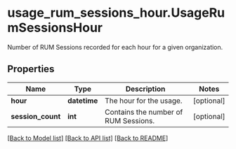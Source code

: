 # usage_rum_sessions_hour.UsageRumSessionsHour

Number of RUM Sessions recorded for each hour for a given organization.
## Properties
Name | Type | Description | Notes
------------ | ------------- | ------------- | -------------
**hour** | **datetime** | The hour for the usage. | [optional] 
**session_count** | **int** | Contains the number of RUM Sessions. | [optional] 

[[Back to Model list]](../README.md#documentation-for-models) [[Back to API list]](../README.md#documentation-for-api-endpoints) [[Back to README]](../README.md)



